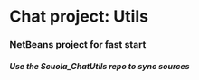 # Chat project: Utils
### NetBeans project for fast start
##### Use the Scuola_ChatUtils repo to sync sources
